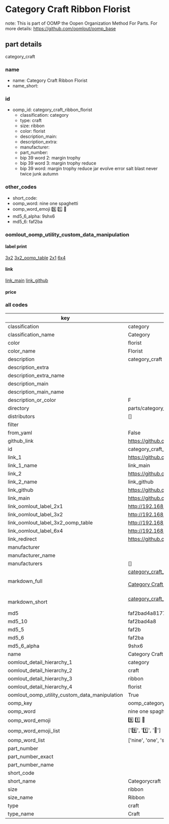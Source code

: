# Category Craft Ribbon Florist  

note: This is part of OOMP the Oopen Organization Method For Parts. For more details: https://github.com/oomlout/oomp_base

##  part details
  



category_craft



### name
* name: Category Craft Ribbon Florist
* name_short: 
### id
* oomp_id: category_craft_ribbon_florist
  * classification: category
  * type: craft
  * size: ribbon
  * color: florist
  * description_main: 
  * description_extra: 
  * manufacturer: 
  * part_number: 
  * bip 39 word 2: margin trophy
  * bip 39 word 3: margin trophy reduce
  * bip 39 word: margin trophy reduce jar evolve error salt blast never twice junk autumn

### other_codes
* short_code: 
* oomp_word: nine one spaghetti
* oomp_word_emoji :nine: :one: :spaghetti:
* md5_6_alpha: 9shx6
* md5_6: faf2ba






### oomlout_oomp_utility_custom_data_manipulation
#### label print
[3x2](http://192.168.1.245:1112/?label=oomp%209shx6)
[3x2_oomp_table](http://192.168.1.108:1112/?label=oomp%209shx6)
[2x1](http://192.168.1.242:1112/?label=oomp%209shx6)
[6x4](http://192.168.1.55:1112/?label=oomp%209shx6)    

#### link

[link_main](https://github.com/oomlout/oomlout_oomp_version_1_messy/tree/main/parts/category_craft_ribbon_florist) [link_github](https://github.com/oomlout/oomlout_oomp_version_1_messy/tree/main/parts/category_craft_ribbon_florist)                             

#### price







### all codes 
| key | value |  
| --- | --- |  
| classification | category |  
| classification_name | Category |  
| color | florist |  
| color_name | Florist |  
| description | category_craft |  
| description_extra |  |  
| description_extra_name |  |  
| description_main |  |  
| description_main_name |  |  
| description_or_color | F  |  
| directory | parts/category_craft_ribbon_florist |  
| distributors | [] |  
| filter |  |  
| from_yaml | False |  
| github_link | https://github.com/oomlout/oomlout_oomp_part_src/tree/main/parts/category_craft_ribbon_florist |  
| id | category_craft_ribbon_florist |  
| link_1 | https://github.com/oomlout/oomlout_oomp_version_1_messy/tree/main/parts/category_craft_ribbon_florist |  
| link_1_name | link_main |  
| link_2 | https://github.com/oomlout/oomlout_oomp_version_1_messy/tree/main/parts/category_craft_ribbon_florist |  
| link_2_name | link_github |  
| link_github | https://github.com/oomlout/oomlout_oomp_version_1_messy/tree/main/parts/category_craft_ribbon_florist |  
| link_main | https://github.com/oomlout/oomlout_oomp_version_1_messy/tree/main/parts/category_craft_ribbon_florist |  
| link_oomlout_label_2x1 | http://192.168.1.242:1112/?label=oomp%209shx6 |  
| link_oomlout_label_3x2 | http://192.168.1.245:1112/?label=oomp%209shx6 |  
| link_oomlout_label_3x2_oomp_table | http://192.168.1.108:1112/?label=oomp%209shx6 |  
| link_oomlout_label_6x4 | http://192.168.1.55:1112/?label=oomp%209shx6 |  
| link_redirect | https://github.com/oomlout/oomlout_oomp_version_1_messy/tree/main/parts/category_craft_ribbon_florist |  
| manufacturer |  |  
| manufacturer_name |  |  
| manufacturers | [] |  
| markdown_full | [category_craft_ribbon_florist](none)<br>[](none)<br>[Category Craft Ribbon Florist](none)<br><br> |  
| markdown_short | [category_craft_ribbon_florist](none)<br><br> |  
| md5 | faf2bad4a81777d533271775683a3c3f |  
| md5_10 | faf2bad4a8 |  
| md5_5 | faf2b |  
| md5_6 | faf2ba |  
| md5_6_alpha | 9shx6 |  
| name | Category Craft Ribbon Florist |  
| oomlout_detail_hierarchy_1 | category |  
| oomlout_detail_hierarchy_2 | craft |  
| oomlout_detail_hierarchy_3 | ribbon |  
| oomlout_detail_hierarchy_4 | florist |  
| oomlout_oomp_utility_custom_data_manipulation | True |  
| oomp_key | oomp_category_craft_ribbon_florist |  
| oomp_word | nine one spaghetti |  
| oomp_word_emoji | :nine: :one: :spaghetti: |  
| oomp_word_emoji_list | [':nine:', ':one:', ':spaghetti:'] |  
| oomp_word_list | ['nine', 'one', 'spaghetti'] |  
| part_number |  |  
| part_number_exact |  |  
| part_number_name |  |  
| short_code |  |  
| short_name | Categorycraft |  
| size | ribbon |  
| size_name | Ribbon |  
| type | craft |  
| type_name | Craft |  
